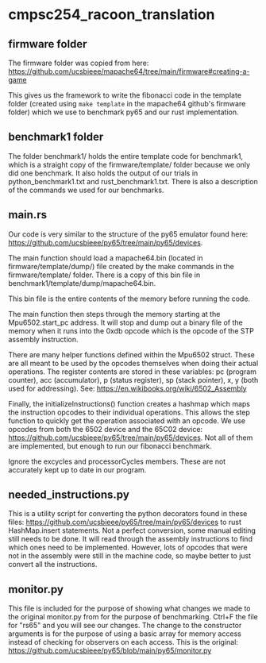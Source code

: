 # cmpsc254_racoon_translation

## firmware folder 
The firmware folder was copied from here: https://github.com/ucsbieee/mapache64/tree/main/firmware#creating-a-game 

This gives us the framework to write the fibonacci code in the template folder (created using `make template` in the mapache64 github's firmware folder) which we use to benchmark py65 and our rust implementation.

## benchmark1 folder
The folder benchmark1/ holds the entire template code for benchmark1, which is a straight copy of the firmware/template/ folder because we only did one benchmark. It also holds the output of our trials in python_benchmark1.txt and rust_benchmark1.txt. There is also a description of the commands we used for our benchmarks.

## main.rs

Our code is very similar to the structure of the py65 emulator found here: https://github.com/ucsbieee/py65/tree/main/py65/devices. 

The main function should load a mapache64.bin (located in firmware/template/dump/) file created by the make commands in the firmware/template/ folder. There is a copy of this bin file in benchmark1/template/dump/mapache64.bin.

This bin file is the entire contents of the memory before running the code.

The main function then steps through the memory starting at the Mpu6502.start_pc address. It will stop and dump out a binary file of the memory when it runs into the 0xdb opcode which is the opcode of the STP assembly instruction.

There are many helper functions defined within the Mpu6502 struct. These are all meant to be used by the opcodes themselves when doing their actual operations. The register contents are stored in these variables: pc (program counter), acc (accumulator), p (status register), sp (stack pointer), x, y (both used for addressing). See: https://en.wikibooks.org/wiki/6502_Assembly

Finally, the initializeInstructions() function creates a hashmap which maps the instruction opcodes to their individual operations. This allows the step function to quickly get the operation associated with an opcode. We use opcodes from both the 6502 device and the 65C02 device: https://github.com/ucsbieee/py65/tree/main/py65/devices. Not all of them are implemented, but enough to run our fibonacci benchmark.

Ignore the excycles and processorCycles members. These are not accurately kept up to date in our program.

## needed_instructions.py

This is a utility script for converting the python decorators found in these files: https://github.com/ucsbieee/py65/tree/main/py65/devices to rust HashMap.insert statements. Not a perfect conversion, some manual editing still needs to be done. It will read through the assembly instructions to find which ones need to be implemented. However, lots of opcodes that were not in the assembly were still in the machine code, so maybe better to just convert all the instructions.

## monitor.py

This file is included for the purpose of showing what changes we made to the original monitor.py from  for the purpose of benchmarking. Ctrl+F the file for "rs65" and you will see our changes. The change to the constructor arguments is for the purpose of using a basic array for memory access instead of checking for observers on each access. This is the original: https://github.com/ucsbieee/py65/blob/main/py65/monitor.py

